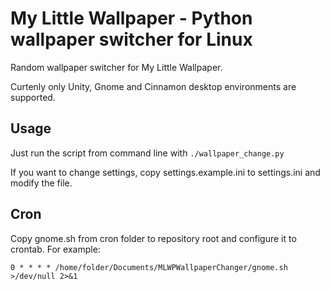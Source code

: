 # My Little Wallpaper - Python wallpaper switcher for Linux

Random wallpaper switcher for My Little Wallpaper.

Curtenly only Unity, Gnome and Cinnamon desktop environments are supported.

## Usage

Just run the script from command line with `./wallpaper_change.py`

If you want to change settings, copy settings.example.ini to settings.ini and modify the file.

## Cron

Copy gnome.sh from cron folder to repository root and configure it to crontab. For example:

```
0 * * * * /home/folder/Documents/MLWPWallpaperChanger/gnome.sh >/dev/null 2>&1
```
